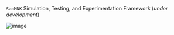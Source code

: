 `SaoMNK` Simulation, Testing, and Experimentation Framework (*under development*)

![image](https://github.com/user-attachments/assets/ebf44a5d-fcab-4af5-93a3-3ba2452eebb8)
